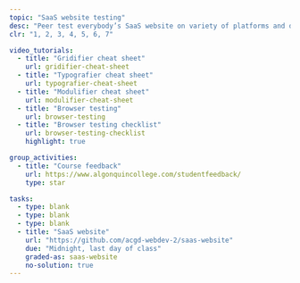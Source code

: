 ```yaml
---
topic: "SaaS website testing"
desc: "Peer test everybody’s SaaS website on variety of platforms and devices."
clr: "1, 2, 3, 4, 5, 6, 7"

video_tutorials:
  - title: "Gridifier cheat sheet"
    url: gridifier-cheat-sheet
  - title: "Typografier cheat sheet"
    url: typografier-cheat-sheet
  - title: "Modulifier cheat sheet"
    url: modulifier-cheat-sheet
  - title: "Browser testing"
    url: browser-testing
  - title: "Browser testing checklist"
    url: browser-testing-checklist
    highlight: true

group_activities:
  - title: "Course feedback"
    url: https://www.algonquincollege.com/studentfeedback/
    type: star

tasks:
  - type: blank
  - type: blank
  - type: blank
  - title: "SaaS website"
    url: "https://github.com/acgd-webdev-2/saas-website"
    due: "Midnight, last day of class"
    graded-as: saas-website
    no-solution: true
---
```

